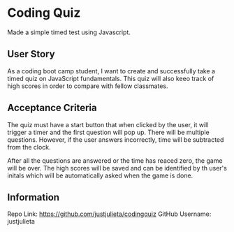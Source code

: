 # Coding Quiz
Made a simple timed test using Javascript.

## User Story 

As a coding boot camp student, I want to create and successfully take a timed quiz on JavaScript fundamentals. This quiz will also keeo track of high scores in order to compare with fellow classmates.

## Acceptance Criteria

The quiz must have a start button that when clicked by the user, it will trigger a timer and the first question will pop up. There will be multiple questions. However, if the user answers incorrectly, time will be subtracted from the clock.

After all the questions are answered or the time has reaced zero, the game will be over. The high scores will be saved and can be identified by th user's initals which will be automatically asked when the game is done.

## Information

Repo Link: https://github.com/justjulieta/codingquiz
GitHub Username: justjulieta
